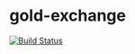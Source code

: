 # gold-exchange
[![Build Status](https://travis-ci.org/Grimmopher/gold-exchange.svg?branch=master)](https://travis-ci.org/Grimmopher/gold-exchange)
